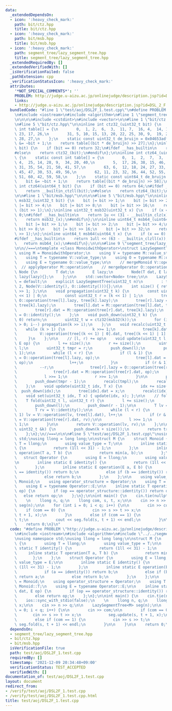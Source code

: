 ```yaml
---
data:
  _extendedDependsOn:
  - icon: ':heavy_check_mark:'
    path: bit/ctz.hpp
    title: bit/ctz.hpp
  - icon: ':heavy_check_mark:'
    path: bit/msb.hpp
    title: bit/msb.hpp
  - icon: ':heavy_check_mark:'
    path: segment_tree/lazy_segment_tree.hpp
    title: segment_tree/lazy_segment_tree.hpp
  _extendedRequiredBy: []
  _extendedVerifiedWith: []
  _isVerificationFailed: false
  _pathExtension: cpp
  _verificationStatusIcon: ':heavy_check_mark:'
  attributes:
    '*NOT_SPECIAL_COMMENTS*': ''
    PROBLEM: http://judge.u-aizu.ac.jp/onlinejudge/description.jsp?id=DSL_2_F
    links:
    - http://judge.u-aizu.ac.jp/onlinejudge/description.jsp?id=DSL_2_F
  bundledCode: "#line 1 \"test/aoj/DSL2F_1.test.cpp\"\n#define PROBLEM \"http://judge.u-aizu.ac.jp/onlinejudge/description.jsp?id=DSL_2_F\"\
    \n#include <iostream>\n#include <algorithm>\n#line 1 \"segment_tree/lazy_segment_tree.hpp\"\
    \n\n\n\n#include <cstdint>\n#include <vector>\n\n#line 1 \"bit/ctz.hpp\"\n\n\n\
    \n#line 5 \"bit/ctz.hpp\"\n\ninline int ctz32_(uint32_t bit) {\n    static const\
    \ int table[] = {\n        0,  1, 2,  6,  3,  11, 7,  16, 4,  14, 12, 21, 8, \
    \ 23, 17, 26,\n        31, 5, 10, 15, 13, 20, 22, 25, 30, 9,  19, 24, 29, 18,\
    \ 28, 27,\n    };\n    static const uint32_t de_bruijn = 0x04653adf;\n    bit\
    \ &= ~bit + 1;\n    return table[(bit * de_bruijn) >> 27];\n};\ninline int ctz32(uint32_t\
    \ bit) {\n    if (bit == 0) return 32;\n#ifdef __has_builtin\n    return __builtin_ctz(bit);\n\
    #else\n    return ctz32_(bit);\n#endif\n};\n\ninline int ctz64_(uint64_t bit)\
    \ {\n    static const int table[] = {\n        0,  1,  2,  7,  3,  13, 8,  19,\
    \ 4,  25, 14, 28, 9,  34, 20, 40,\n        5,  17, 26, 38, 15, 46, 29, 48, 10,\
    \ 31, 35, 54, 21, 50, 41, 57,\n        63, 6,  12, 18, 24, 27, 33, 39, 16, 37,\
    \ 45, 47, 30, 53, 49, 56,\n        62, 11, 23, 32, 36, 44, 52, 55, 61, 22, 43,\
    \ 51, 60, 42, 59, 58,\n    };\n    static const uint64_t de_bruijn = 0x0218a392cd3d5dbfull;\n\
    \    bit &= ~bit + 1;\n    return table[(bit * de_bruijn) >> 58];\n};\ninline\
    \ int ctz64(uint64_t bit) {\n    if (bit == 0) return 64;\n#ifdef __has_builtin\n\
    \    return __builtin_ctzll(bit);\n#else\n    return ctz64_(bit);\n#endif\n};\n\
    \n\n#line 1 \"bit/msb.hpp\"\n\n\n\n#line 5 \"bit/msb.hpp\"\n\ninline uint32_t\
    \ msb32_(uint32_t bit) {\n    bit |= bit >> 1;\n    bit |= bit >> 2;\n    bit\
    \ |= bit >> 4;\n    bit |= bit >> 8;\n    bit |= bit >> 16;\n    return bit ^\
    \ (bit >> 1);\n};\ninline uint32_t msb32(uint32_t x) {\n    if (x == 0) return\
    \ 0;\n#ifdef __has_builtin\n    return 1u << (31 - __builtin_clz(x));\n#else\n\
    \    return msb32_(x);\n#endif\n};\n\ninline uint64_t msb64_(uint64_t bit) {\n\
    \    bit |= bit >> 1;\n    bit |= bit >> 2;\n    bit |= bit >> 4;\n    bit |=\
    \ bit >> 8;\n    bit |= bit >> 16;\n    bit |= bit >> 32;\n    return bit ^ (bit\
    \ >> 1);\n};\ninline uint64_t msb64(uint64_t x) {\n    if (x == 0) return 0;\n\
    #ifdef __has_builtin\n    return 1ull << (63 - __builtin_clzll(x));\n#else\n \
    \   return msb64_(x);\n#endif\n};\n\n\n#line 9 \"segment_tree/lazy_segment_tree.hpp\"\
    \n\n//===\ntemplate <class MonoidwithOperator>\nstruct LazySegmentTree {\n   \
    \ using M = MonoidwithOperator;\n    using V = typename M::value_structure;\n\
    \    using T = typename V::value_type;\n    using O = typename M::operator_structure;\n\
    \    using E = typename O::value_type;\n\n    // mergeMonoid V::operation\n  \
    \  // applyOperator M::operation\n    // mergeOperator O::operation\n\n    struct\
    \ Node {\n        T dat;\n        E lazy;\n        Node(T dat, E lazy) : dat(dat),\
    \ lazy(lazy){};\n    };\n\n    std::vector<Node> tree;\n\n    LazySegmentTree()\
    \ = default;\n    explicit LazySegmentTree(uint32_t n)\n        : tree(n * 2 +\
    \ 2, Node(V::identity(), O::identity())){};\n\n    int size() { return tree.size()\
    \ >> 1; };\n\n    void propagation(uint32_t k) {\n        const uint32_t l = (k\
    \ << 1) | 0;\n        const uint32_t r = (k << 1) | 1;\n        tree[l].lazy =\
    \ O::operation(tree[l].lazy, tree[k].lazy);\n        tree[r].lazy = O::operation(tree[r].lazy,\
    \ tree[k].lazy);\n        tree[l].dat = M::operation(tree[l].dat, tree[k].lazy);\n\
    \        tree[r].dat = M::operation(tree[r].dat, tree[k].lazy);\n        tree[k].lazy\
    \ = O::identity();\n    };\n    void push_down(uint32_t k) {\n        if (k ==\
    \ 0) return;\n        uint32_t w = ctz32(msb32(k));\n        for (int i = w; i\
    \ > 0; i--) propagation(k >> i);\n    };\n    void recalc(uint32_t k) {\n    \
    \    while (k > 1) {\n            k >>= 1;\n            tree[k].dat =\n      \
    \          V::operation(tree[(k << 1) | 0].dat, tree[(k << 1) | 1].dat);\n   \
    \     }\n    };\n\n    // [l, r) += op\n    void update(uint32_t l, uint32_t r,\
    \ E op) {\n        l += size();\n        r += size();\n        uint32_t tmpl =\
    \ l;\n        uint32_t tmpr = r;\n        push_down(l);\n        push_down(r -\
    \ 1);\n\n        while (l < r) {\n            if (l & 1) {\n                tree[l].lazy\
    \ = O::operation(tree[l].lazy, op);\n                tree[l].dat = M::operation(tree[l].dat,\
    \ op);\n                l++;\n            }\n            if (r & 1) {\n      \
    \          --r;\n                tree[r].lazy = O::operation(tree[r].lazy, op);\n\
    \                tree[r].dat = M::operation(tree[r].dat, op);\n            }\n\
    \            l >>= 1;\n            r >>= 1;\n        }\n\n        push_down(tmpl);\n\
    \        push_down(tmpr - 1);\n        recalc(tmpl);\n        recalc(tmpr - 1);\n\
    \    };\n    void update(uint32_t idx, T x) {\n        idx += size();\n      \
    \  push_down(idx);\n        tree[idx].dat = x;\n        recalc(idx);\n    };\n\
    \    void set(uint32_t idx, T x) { update(idx, x); };\n\n    // foldl[l, r)\n\
    \    T fold(uint32_t l, uint32_t r) {\n        l += size();\n        r += size();\n\
    \        push_down(l);\n        push_down(r - 1);\n\n        T lv = V::identity();\n\
    \        T rv = V::identity();\n\n        while (l < r) {\n            if (l &\
    \ 1) lv = V::operation(lv, tree[l].dat), l++;\n            if (r & 1) --r, rv\
    \ = V::operation(tree[r].dat, rv);\n\n            l >>= 1;\n            r >>=\
    \ 1;\n        }\n\n        return V::operation(lv, rv);\n    };\n\n    T operator[](const\
    \ uint32_t &k) {\n        push_down(k + size());\n        return tree[k + size()].dat;\n\
    \    };\n};\n//===\n\n\n#line 5 \"test/aoj/DSL2F_1.test.cpp\"\nusing namespace\
    \ std;\nusing llong = long long;\n\nstruct M {\n    struct Monoid {\n        using\
    \ T = llong;\n        using value_type = T;\n\n        inline static T identity()\
    \ {\n            return (1ll << 31) - 1;\n        };\n        inline static T\
    \ operation(T a, T b) {\n            return min(a, b);\n        };\n    };\n \
    \   struct Operator {\n        using E = llong;\n        using value_type = E;\n\
    \n        inline static E identity() {\n            return (1ll << 31) - 1;\n\
    \        };\n        inline static E operation(E a, E b) {\n            if (a\
    \ == identity()) return b;\n            else if (b == identity()) return a;\n\
    \            else return b;\n        };\n    };\n\n    using value_structure =\
    \ Monoid;\n    using operator_structure = Operator;\n    using T = typename Monoid::T;\n\
    \    using E = typename Operator::E;\n\n    inline static T operation(T dat, E\
    \ op) {\n        if (op == operator_structure::identity()) return dat;\n     \
    \   else return op;\n    };\n};\n\nint main() {\n    cin.tie(nullptr);\n    ios::sync_with_stdio(false);\n\
    \    \n    llong n, q;\n    llong com, s, t, x;\n\n    cin >> n >> q;\n\n    LazySegmentTree<M>\
    \ seg(n);\n\n    for (int i = 0; i < q; i++) {\n\n        cin >> com;\n\n    \
    \    if (com == 0) {\n            cin >> s >> t >> x;\n            seg.update(s,\
    \ t + 1, x);\n        }\n        else if (com == 1) {\n            cin >> s >>\
    \ t;\n            cout << seg.fold(s, t + 1) << endl;\n        }\n\n    }\n\n\
    \    return 0;\n}\n"
  code: "#define PROBLEM \"http://judge.u-aizu.ac.jp/onlinejudge/description.jsp?id=DSL_2_F\"\
    \n#include <iostream>\n#include <algorithm>\n#include \"../../segment_tree/lazy_segment_tree.hpp\"\
    \nusing namespace std;\nusing llong = long long;\n\nstruct M {\n    struct Monoid\
    \ {\n        using T = llong;\n        using value_type = T;\n\n        inline\
    \ static T identity() {\n            return (1ll << 31) - 1;\n        };\n   \
    \     inline static T operation(T a, T b) {\n            return min(a, b);\n \
    \       };\n    };\n    struct Operator {\n        using E = llong;\n        using\
    \ value_type = E;\n\n        inline static E identity() {\n            return\
    \ (1ll << 31) - 1;\n        };\n        inline static E operation(E a, E b) {\n\
    \            if (a == identity()) return b;\n            else if (b == identity())\
    \ return a;\n            else return b;\n        };\n    };\n\n    using value_structure\
    \ = Monoid;\n    using operator_structure = Operator;\n    using T = typename\
    \ Monoid::T;\n    using E = typename Operator::E;\n\n    inline static T operation(T\
    \ dat, E op) {\n        if (op == operator_structure::identity()) return dat;\n\
    \        else return op;\n    };\n};\n\nint main() {\n    cin.tie(nullptr);\n\
    \    ios::sync_with_stdio(false);\n    \n    llong n, q;\n    llong com, s, t,\
    \ x;\n\n    cin >> n >> q;\n\n    LazySegmentTree<M> seg(n);\n\n    for (int i\
    \ = 0; i < q; i++) {\n\n        cin >> com;\n\n        if (com == 0) {\n     \
    \       cin >> s >> t >> x;\n            seg.update(s, t + 1, x);\n        }\n\
    \        else if (com == 1) {\n            cin >> s >> t;\n            cout <<\
    \ seg.fold(s, t + 1) << endl;\n        }\n\n    }\n\n    return 0;\n}\n"
  dependsOn:
  - segment_tree/lazy_segment_tree.hpp
  - bit/ctz.hpp
  - bit/msb.hpp
  isVerificationFile: true
  path: test/aoj/DSL2F_1.test.cpp
  requiredBy: []
  timestamp: '2021-12-09 20:34:48+09:00'
  verificationStatus: TEST_ACCEPTED
  verifiedWith: []
documentation_of: test/aoj/DSL2F_1.test.cpp
layout: document
redirect_from:
- /verify/test/aoj/DSL2F_1.test.cpp
- /verify/test/aoj/DSL2F_1.test.cpp.html
title: test/aoj/DSL2F_1.test.cpp
---
```

